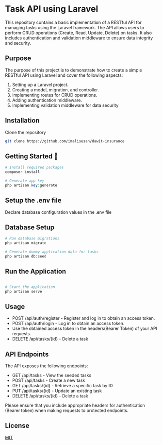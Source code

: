 # Task API using Laravel

This repository contains a basic implementation of a RESTful API for managing tasks using the Laravel framework. The API allows users to perform CRUD operations (Create, Read, Update, Delete) on tasks. It also includes authentication and validation middleware to ensure data integrity and security.

## Purpose

The purpose of this project is to demonstrate how to create a simple RESTful API using Laravel and cover the following aspects:

1. Setting up a Laravel project.
2. Creating a model, migration, and controller.
3. Implementing routes for CRUD operations.
4. Adding authentication middleware.
5. Implementing validation middleware for data security

## Installation

Clone the repository

```bash
git clone https://github.com/imalisusan/dawit-insurance
```

## Getting Started 🚀

```php
# Install required packages
composer install

# Generate app key
php artisan key:generate
```
## Setup the .env file

Declare database configuration values in the .env file
 
## Database Setup


```php
# Run database migrations
php artisan migrate

# Generate dummy application data for tasks
php artisan db:seed
```

## Run the Application
```php

# Start the application
php artisan serve
```


## Usage
- POST /api/auth/register - Register and log in to obtain an access token.
- POST /api/auth/login - Log in to obtain an access token.
- Use the obtained access token in the headers(Bearer Token) of your API requests.
- DELETE /api/tasks/{id} - Delete a task

## API Endpoints
The API exposes the following endpoints:
- GET /api/tasks - View the seeded tasks
- POST /api/tasks - Create a new task
- GET /api/tasks/{id} - Retrieve a specific task by ID
- PUT /api/tasks/{id} - Update an existing task
- DELETE /api/tasks/{id} - Delete a task

Please ensure that you include appropriate headers for authentication (Bearer token) when making requests to protected endpoints.

## License

[MIT](https://choosealicense.com/licenses/mit/)